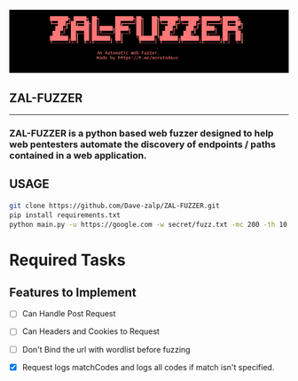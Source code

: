 ![logo](Images/banner.png)

##                     ZAL-FUZZER
<hr>

### ZAL-FUZZER is a python based web fuzzer designed to help web pentesters automate the discovery of endpoints / paths contained in a web application.

## USAGE

```bash
git clone https://github.com/Dave-zalp/ZAL-FUZZER.git
pip install requirements.txt
python main.py -u https://google.com -w secret/fuzz.txt -mc 200 -th 10
```

# Required Tasks

## Features to Implement

- [ ] Can Handle Post Request
- [ ] Can Headers and Cookies to Request
- [ ] Don't Bind the url with wordlist before fuzzing
- [x] Request logs matchCodes and logs all codes if match isn't specified.

